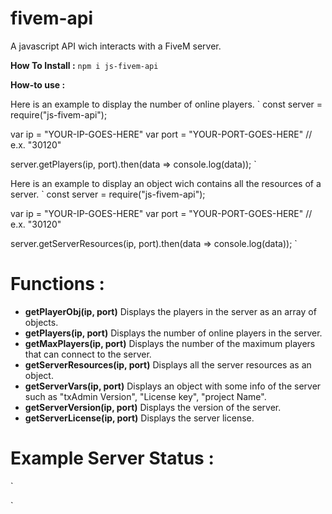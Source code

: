 # fivem-api
A javascript API wich interacts with a FiveM server.

**How To Install :**
`npm i js-fivem-api`

**How-to use :** 

Here is an example to display the number of online players.
`
const server = require("js-fivem-api");

var ip = "YOUR-IP-GOES-HERE"
var port = "YOUR-PORT-GOES-HERE" // e.x. "30120"

server.getPlayers(ip, port).then(data => console.log(data));
`

Here is an example to display an object wich contains all the resources of a server.
`
const server = require("js-fivem-api");

var ip = "YOUR-IP-GOES-HERE"
var port = "YOUR-PORT-GOES-HERE" // e.x. "30120"

server.getServerResources(ip, port).then(data => console.log(data));
`


# Functions :
- **getPlayerObj(ip, port)** Displays the players in the server as an array of objects.
- **getPlayers(ip, port)** Displays the number of online players in the server.
- **getMaxPlayers(ip, port)** Displays the number of the maximum players that can connect to the server.
- **getServerResources(ip, port)** Displays all the server resources as an object.
- **getServerVars(ip, port)** Displays an object with some info of the server such as "txAdmin Version", "License key", "project Name".
- **getServerVersion(ip, port)** Displays the version of the server.
- **getServerLicense(ip, port)** Displays the server license.


# Example Server Status :
`

`

